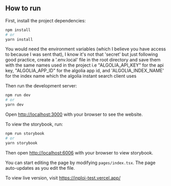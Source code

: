 ## How to run

First, install the project dependencies:

```bash
npm install
# or
yarn install
```

You would need the environment variables (which I believe you have access to because I was sent that), 
I know it's not that 'secret' but just following good practice, create a '.env.local' file in the root directory
and save them with the same names used in the project i.e "ALGOLIA_API_KEY" for the api key, "ALGOLIA_APP_ID" for 
the algolia app id, and 'ALGOLIA_INDEX_NAME' for the index name which the algolia instant search client uses

Then run the development server:

```bash
npm run dev
# or
yarn dev
```

Open [http://localhost:3000](http://localhost:3000) with your browser to see the website.


To view the storybook, run:

```bash
npm run storybook
# or
yarn storybook
```

Then open [http://localhost:6006](http://localhost:6006) with your browser to view storybook.

You can start editing the page by modifying `pages/index.tsx`. The page auto-updates as you edit the file.

To view live version, visit https://inploi-test.vercel.app/
